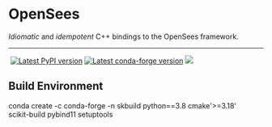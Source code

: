 # OpenSees

*Idiomatic* and *idempotent* C++ bindings to the OpenSees framework.

--------------------------------------------------------------------


![[](https://anaconda.org/opensees/opensees/badges/version.svg)]()
[![Latest PyPI version](https://img.shields.io/pypi/v/opensees?logo=pypi)](https://pypi.python.org/pypi/opensees)
[![Latest conda-forge version](https://img.shields.io/conda/vn/conda-forge/opensees?logo=conda-forge)](https://anaconda.org/conda-forge/opensees)
[![](https://img.shields.io/conda/v/opensees/opensees?color=%23660505&style=for-the-badge)]()

## Build Environment

  conda create -c conda-forge -n skbuild python==3.8 cmake'>=3.18'  \
    scikit-build pybind11 setuptools

